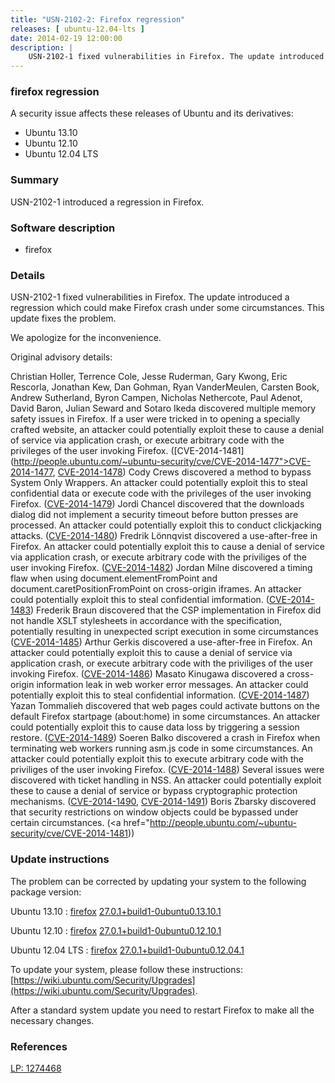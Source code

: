 ```yaml
---
title: "USN-2102-2: Firefox regression"
releases: [ ubuntu-12.04-lts ]
date: 2014-02-19 12:00:00
description: |
    USN-2102-1 fixed vulnerabilities in Firefox. The update introduced a regression which could make Firefox crash under some circumstances. This update fixes the problem.
--- 
```

 
### firefox regression

A security issue affects these releases of Ubuntu and its derivatives:

* Ubuntu 13.10
* Ubuntu 12.10
* Ubuntu 12.04 LTS

### Summary

USN-2102-1 introduced a regression in Firefox. 

### Software description

* firefox 

### Details

USN-2102-1 fixed vulnerabilities in Firefox. The update introduced a regression which could make Firefox crash under some circumstances. This update fixes the problem.

We apologize for the inconvenience.

Original advisory details:

 Christian Holler, Terrence Cole, Jesse Ruderman, Gary Kwong, Eric Rescorla, Jonathan Kew, Dan Gohman, Ryan VanderMeulen, Carsten Book, Andrew Sutherland, Byron Campen, Nicholas Nethercote, Paul Adenot, David Baron, Julian Seward and Sotaro Ikeda discovered multiple memory safety issues in Firefox. If a user were tricked in to opening a specially crafted website, an attacker could potentially exploit these to cause a denial of service via application crash, or execute arbitrary code with the privileges of the user invoking Firefox. ([CVE-2014-1481](http://people.ubuntu.com/~ubuntu-security/cve/CVE-2014-1477">CVE-2014-1477</a>, <a href="http://people.ubuntu.com/~ubuntu-security/cve/CVE-2014-1478">CVE-2014-1478</a>) Cody Crews discovered a method to bypass System Only Wrappers. An attacker could potentially exploit this to steal confidential data or execute code with the privileges of the user invoking Firefox. (<a href="http://people.ubuntu.com/~ubuntu-security/cve/CVE-2014-1479">CVE-2014-1479</a>) Jordi Chancel discovered that the downloads dialog did not implement a security timeout before button presses are processed. An attacker could potentially exploit this to conduct clickjacking attacks. (<a href="http://people.ubuntu.com/~ubuntu-security/cve/CVE-2014-1480">CVE-2014-1480</a>) Fredrik Lönnqvist discovered a use-after-free in Firefox. An attacker could potentially exploit this to cause a denial of service via application crash, or execute arbitrary code with the priviliges of the user invoking Firefox. (<a href="http://people.ubuntu.com/~ubuntu-security/cve/CVE-2014-1482">CVE-2014-1482</a>) Jordan Milne discovered a timing flaw when using document.elementFromPoint and document.caretPositionFromPoint on cross-origin iframes. An attacker could potentially exploit this to steal confidential imformation. (<a href="http://people.ubuntu.com/~ubuntu-security/cve/CVE-2014-1483">CVE-2014-1483</a>) Frederik Braun discovered that the CSP implementation in Firefox did not handle XSLT stylesheets in accordance with the specification, potentially resulting in unexpected script execution in some circumstances (<a href="http://people.ubuntu.com/~ubuntu-security/cve/CVE-2014-1485">CVE-2014-1485</a>) Arthur Gerkis discovered a use-after-free in Firefox. An attacker could potentially exploit this to cause a denial of service via application crash, or execute arbitrary code with the priviliges of the user invoking Firefox. (<a href="http://people.ubuntu.com/~ubuntu-security/cve/CVE-2014-1486">CVE-2014-1486</a>) Masato Kinugawa discovered a cross-origin information leak in web worker error messages. An attacker could potentially exploit this to steal confidential information. (<a href="http://people.ubuntu.com/~ubuntu-security/cve/CVE-2014-1487">CVE-2014-1487</a>) Yazan Tommalieh discovered that web pages could activate buttons on the default Firefox startpage (about:home) in some circumstances. An attacker could potentially exploit this to cause data loss by triggering a session restore. (<a href="http://people.ubuntu.com/~ubuntu-security/cve/CVE-2014-1489">CVE-2014-1489</a>) Soeren Balko discovered a crash in Firefox when terminating web workers running asm.js code in some circumstances. An attacker could potentially exploit this to execute arbitrary code with the priviliges of the user invoking Firefox. (<a href="http://people.ubuntu.com/~ubuntu-security/cve/CVE-2014-1488">CVE-2014-1488</a>) Several issues were discovered with ticket handling in NSS. An attacker could potentially exploit these to cause a denial of service or bypass cryptographic protection mechanisms. (<a href="http://people.ubuntu.com/~ubuntu-security/cve/CVE-2014-1490">CVE-2014-1490</a>, <a href="http://people.ubuntu.com/~ubuntu-security/cve/CVE-2014-1491">CVE-2014-1491</a>) Boris Zbarsky discovered that security restrictions on window objects could be bypassed under certain circumstances. (<a href="http://people.ubuntu.com/~ubuntu-security/cve/CVE-2014-1481)) 

### Update instructions

The problem can be corrected by updating your system to the following package version:

Ubuntu 13.10
 : [firefox](https://launchpad.net/ubuntu/+source/firefox) <span> [27.0.1+build1-0ubuntu0.13.10.1](https://launchpad.net/ubuntu/+source/firefox/27.0.1+build1-0ubuntu0.13.10.1) </span> 

Ubuntu 12.10
 : [firefox](https://launchpad.net/ubuntu/+source/firefox) <span> [27.0.1+build1-0ubuntu0.12.10.1](https://launchpad.net/ubuntu/+source/firefox/27.0.1+build1-0ubuntu0.12.10.1) </span> 

Ubuntu 12.04 LTS
 : [firefox](https://launchpad.net/ubuntu/+source/firefox) <span> [27.0.1+build1-0ubuntu0.12.04.1](https://launchpad.net/ubuntu/+source/firefox/27.0.1+build1-0ubuntu0.12.04.1) </span> 

To update your system, please follow these instructions: [https://wiki.ubuntu.com/Security/Upgrades](https://wiki.ubuntu.com/Security/Upgrades).

After a standard system update you need to restart Firefox to make all the necessary changes. 

### References

 [LP: 1274468](https://launchpad.net/bugs/1274468)
 
